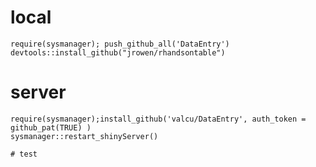 

# local
    require(sysmanager); push_github_all('DataEntry')
    devtools::install_github("jrowen/rhandsontable")
    

# server
    require(sysmanager);install_github('valcu/DataEntry', auth_token = github_pat(TRUE) )
    sysmanager::restart_shinyServer()
    
    # test